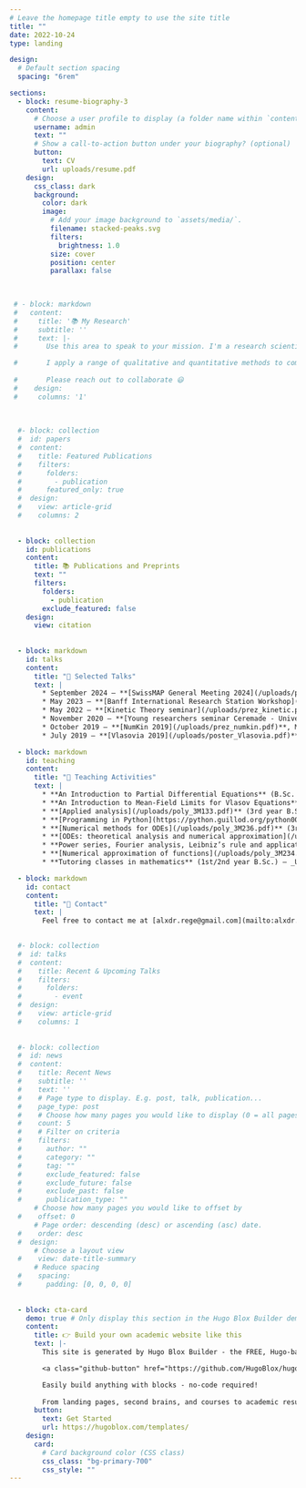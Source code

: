 ```yaml
---
# Leave the homepage title empty to use the site title
title: ""
date: 2022-10-24
type: landing

design:
  # Default section spacing
  spacing: "6rem"

sections:
  - block: resume-biography-3
    content:
      # Choose a user profile to display (a folder name within `content/authors/`)
      username: admin
      text: ""
      # Show a call-to-action button under your biography? (optional)
      button:
        text: CV
        url: uploads/resume.pdf
    design:
      css_class: dark
      background:
        color: dark
        image:
          # Add your image background to `assets/media/`.
          filename: stacked-peaks.svg
          filters:
            brightness: 1.0
          size: cover
          position: center
          parallax: false
          

          
 # - block: markdown
 #   content:
 #     title: '📚 My Research'
 #     subtitle: ''
 #     text: |-
 #       Use this area to speak to your mission. I'm a research scientist in the Moonshot team at DeepMind. I blog about machine learning, deep learning, and moonshots.

 #       I apply a range of qualitative and quantitative methods to comprehensively investigate the role of science and technology in the economy.
        
 #       Please reach out to collaborate 😃
 #    design:
 #     columns: '1'
      
   
      
  #- block: collection
  #  id: papers
  #  content:
  #    title: Featured Publications
  #    filters:
  #      folders:
  #        - publication
  #      featured_only: true
  #  design:
  #    view: article-grid
  #    columns: 2
      
      
  - block: collection
    id: publications
    content:
      title: 📚 Publications and Preprints
      text: ""
      filters:
        folders:
          - publication
        exclude_featured: false
    design:
      view: citation
      
      
  - block: markdown
    id: talks
    content:
      title: "📢 Selected Talks"
      text: |
        * September 2024 – **[SwissMAP General Meeting 2024](/uploads/prez_SwissMAP2024.pdf)**, Les Diablerets  
        * May 2023 – **[Banff International Research Station Workshop](/uploads/prez_banff.pdf)**, Granada  
        * May 2022 – **[Kinetic Theory seminar](/uploads/prez_kinetic.pdf)**, Zürich  
        * November 2020 – **[Young researchers seminar Ceremade - Université Paris Dauphine](/uploads/prez_dauphine.pdf)**, Paris  
        * October 2019 – **[NumKin 2019](/uploads/prez_numkin.pdf)**, Munich  
        * July 2019 – **[Vlasovia 2019](/uploads/poster_Vlasovia.pdf)** (Poster), Strasbourg  

  - block: markdown
    id: teaching
    content:
      title: "📘 Teaching Activities"
      text: |
        * **An Introduction to Partial Differential Equations** (B.Sc. Seminar) – _ETH Zürich_ – 2022  
        * **An Introduction to Mean-Field Limits for Vlasov Equations** (M.Sc. seminar) – _ETH Zürich_ – 2022  
        * **[Applied analysis](/uploads/poly_3M133.pdf)** (3rd year B.Sc.) – _Sorbonne Université_ – 2019  
        * **[Programming in Python](https://python.guillod.org/python001.html)** (3rd year B.Sc.) – _Sorbonne Université_ – 2019  
        * **[Numerical methods for ODEs](/uploads/poly_3M236.pdf)** (3rd year B.Sc.) – _Sorbonne Université_ – 2019 and 2020  
        * **[ODEs: theoretical analysis and numerical approximation](/uploads/poly_2M310.pdf)** (2nd year B.Sc.) – _Sorbonne Université_ – 2019  
        * **Power series, Fourier analysis, Leibniz’s rule and application to ODEs** (2nd year B.Sc.) – _Sorbonne Université_ – 2019  
        * **[Numerical approximation of functions](/uploads/poly_3M234.pdf)** (3rd year B.Sc.) – _Sorbonne Université_ – 2018  
        * **Tutoring classes in mathematics** (1st/2nd year B.Sc.) – _Université Paris Diderot_ – 2016  

  - block: markdown
    id: contact
    content:
      title: "📨 Contact"
      text: |
        Feel free to contact me at [alxdr.rege@gmail.com](mailto:alxdr.rege@gmail.com)

      
  #- block: collection
  #  id: talks
  #  content:
  #    title: Recent & Upcoming Talks
  #    filters:
  #      folders:
  #        - event
  #  design:
  #    view: article-grid
  #    columns: 1
      
      
  #- block: collection
  #  id: news
  #  content:
  #    title: Recent News
  #    subtitle: ''
  #    text: ''
  #    # Page type to display. E.g. post, talk, publication...
  #    page_type: post
  #    # Choose how many pages you would like to display (0 = all pages)
  #    count: 5
  #    # Filter on criteria
  #    filters:
  #      author: ""
  #      category: ""
  #      tag: ""
  #      exclude_featured: false
  #      exclude_future: false
  #      exclude_past: false
  #      publication_type: ""
      # Choose how many pages you would like to offset by
  #    offset: 0
      # Page order: descending (desc) or ascending (asc) date.
  #    order: desc
  #  design:
      # Choose a layout view
  #    view: date-title-summary
      # Reduce spacing
  #    spacing:
  #      padding: [0, 0, 0, 0]
        
        
  - block: cta-card
    demo: true # Only display this section in the Hugo Blox Builder demo site
    content:
      title: 👉 Build your own academic website like this
      text: |-
        This site is generated by Hugo Blox Builder - the FREE, Hugo-based open source website builder trusted by 250,000+ academics like you.

        <a class="github-button" href="https://github.com/HugoBlox/hugo-blox-builder" data-color-scheme="no-preference: light; light: light; dark: dark;" data-icon="octicon-star" data-size="large" data-show-count="true" aria-label="Star HugoBlox/hugo-blox-builder on GitHub">Star</a>

        Easily build anything with blocks - no-code required!
        
        From landing pages, second brains, and courses to academic resumés, conferences, and tech blogs.
      button:
        text: Get Started
        url: https://hugoblox.com/templates/
    design:
      card:
        # Card background color (CSS class)
        css_class: "bg-primary-700"
        css_style: ""
---
```

